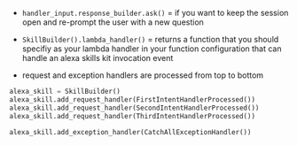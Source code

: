 - ```handler_input.response_builder.ask()``` = if you want to keep the session open and re-prompt the user with a new question

- ```SkillBuilder().lambda_handler()``` = returns a function that you should specifiy as your lambda handler in your function configuration that can handle an alexa skills kit invocation event

- request and exception handlers are processed from top to bottom
```python
alexa_skill = SkillBuilder()
alexa_skill.add_request_handler(FirstIntentHandlerProcessed())
alexa_skill.add_request_handler(SecondIntentHandlerProcessed())
alexa_skill.add_request_handler(ThirdIntentHandlerProcessed())

alexa_skill.add_exception_handler(CatchAllExceptionHandler())
```
